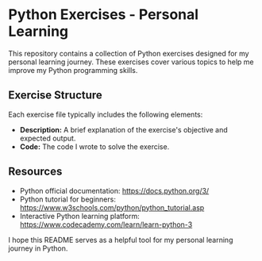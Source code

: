 # Python Exercises - Personal Learning

This repository contains a collection of Python exercises designed for my personal learning journey. These exercises cover various topics to help me improve my Python programming skills.

## Exercise Structure

Each exercise file typically includes the following elements:

* **Description:** A brief explanation of the exercise's objective and expected output.
* **Code:** The code I wrote to solve the exercise.

## Resources

* Python official documentation: https://docs.python.org/3/
* Python tutorial for beginners: https://www.w3schools.com/python/python_tutorial.asp
* Interactive Python learning platform: https://www.codecademy.com/learn/learn-python-3

I hope this README serves as a helpful tool for my personal learning journey in Python.

